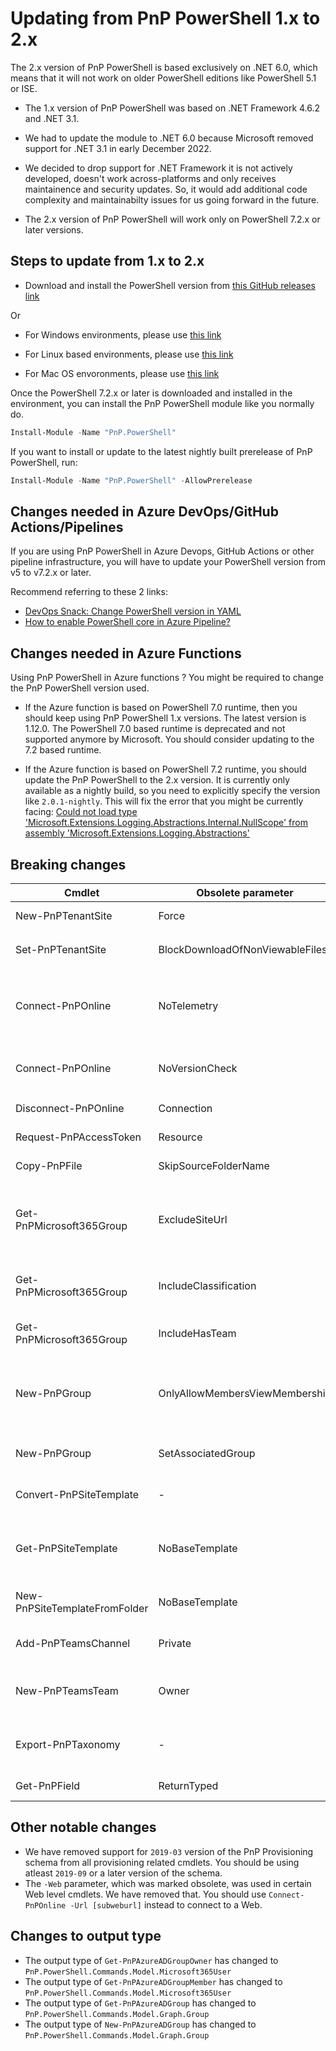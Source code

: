 # Updating from PnP PowerShell 1.x to 2.x

The 2.x version of PnP PowerShell is based exclusively on .NET 6.0, which means that it will not work on older PowerShell editions like PowerShell 5.1 or ISE.

- The 1.x version of PnP PowerShell was based on .NET Framework 4.6.2 and .NET 3.1.

- We had to update the module to .NET 6.0 because Microsoft removed support for .NET 3.1 in early December 2022.

- We decided to drop support for .NET Framework it is not actively developed, doesn't work across-platforms and only receives maintainence and security updates. So, it would add additional code complexity and maintainabilty issues for us going forward in the future.

- The 2.x version of PnP PowerShell will work only on PowerShell 7.2.x or later versions.

## Steps to update from 1.x to 2.x

- Download and install the PowerShell version from [this GitHub releases link](https://aka.ms/powershell-release?tag=lts)

Or

- For Windows environments, please use [this link](https://learn.microsoft.com/en-us/powershell/scripting/install/installing-powershell-on-windows?view=powershell-7.2)

- For Linux based environments, please use [this link](https://learn.microsoft.com/en-us/powershell/scripting/install/installing-powershell-on-linux?view=powershell-7.2)

- For Mac OS envoronments, please use [this link](https://learn.microsoft.com/en-us/powershell/scripting/install/installing-powershell-on-macos?view=powershell-7.2)

Once the PowerShell 7.2.x or later is downloaded and installed in the environment, you can install the PnP PowerShell module like you normally do.

```powershell
Install-Module -Name "PnP.PowerShell"
```

If you want to install or update to the latest nightly built prerelease of PnP PowerShell, run:

```powershell
Install-Module -Name "PnP.PowerShell" -AllowPrerelease
```

## Changes needed in Azure DevOps/GitHub Actions/Pipelines

If you are using PnP PowerShell in Azure Devops, GitHub Actions or other pipeline infrastructure, you will have to update your PowerShell version from v5 to v7.2.x or later.

Recommend referring to these 2 links:

- [DevOps Snack: Change PowerShell version in YAML](https://microsoft-bitools.blogspot.com/2021/02/devops-snack-change-powershell-version.html)
- [How to enable PowerShell core in Azure Pipeline?](https://theautomationcode.com/how-to-enable-powershell-core-in-azure-pipeline/)

## Changes needed in Azure Functions

Using PnP PowerShell in Azure functions ? You might be required to change the PnP PowerShell version used.

- If the Azure function is based on PowerShell 7.0 runtime, then you should keep using PnP PowerShell 1.x versions. The latest version is 1.12.0. The PowerShell 7.0 based runtime is deprecated and not supported anymore by Microsoft. You should consider updating to the 7.2 based runtime.

- If the Azure function is based on PowerShell 7.2 runtime, you should update the PnP PowerShell to the 2.x version. It is currently only available as a nightly build, so you need to explicitly specify the version like `2.0.1-nightly`. This will fix the error that you might be currently facing:  [Could not load type 'Microsoft.Extensions.Logging.Abstractions.Internal.NullScope' from assembly 'Microsoft.Extensions.Logging.Abstractions'](https://github.com/pnp/powershell/issues/2136)

## Breaking changes

| **Cmdlet** | **Obsolete parameter** | **Replacement parameter** | **Comment** |
| ----------- | ---------------------- | -------------------- | --------------------- |
| New-PnPTenantSite | Force | - | The parameter was obsolete and not used. It has been removed. |
| Set-PnPTenantSite | BlockDownloadOfNonViewableFiles | AllowDownloadingNonWebViewableFiles | The parameter was obsolete and hence removed. Use `AllowDownloadingNonWebViewableFiles` |
| Connect-PnPOnline | NoTelemetry | - | The parameter was obsolete and hence removed. Use `$env:PNP_DISABLETELEMETRY` environment variable or `Disable-PnPTelemetry/Enable-PnPTelemetry` cmdlet |
| Connect-PnPOnline | NoVersionCheck | - | The parameter was obsolete and hence removed. Use `$env:PNPPOWERSHELL_UPDATECHECK` environment variable |
| Disconnect-PnPOnline | Connection | - | The parameter was obsolete and hence removed. |
| Request-PnPAccessToken | Resource | Scopes | The parameter was obsolete and hence removed. Use `Scopes` instead |
| Copy-PnPFile | SkipSourceFolderName | - | The parameter was obsolete and has no effect currently nor was it used |
| Get-PnPMicrosoft365Group | ExcludeSiteUrl | IncludeSiteUrl | The parameter was obsolete and hence removed. The site url is now excluded by default. Use `IncludeSiteUrl` instead to include the site url of the underlying SharePoint site. |
| Get-PnPMicrosoft365Group | IncludeClassification | - | The parameter was obsolete and hence removed. The site classification is now included by default. |
| Get-PnPMicrosoft365Group | IncludeHasTeam | - | The parameter was obsolete and hence removed. The `HasTeam` is now included by default. |
| New-PnPGroup | OnlyAllowMembersViewMembership | - | The parameter was obsolete and hence removed. It is now done by default. Use `DisallowMembersViewMembership` to disallow group members viewing membership |
| New-PnPGroup | SetAssociatedGroup | - | The parameter was obsolete and hence removed. Use `Set-PnPGroup` cmdlet instead. |
| Convert-PnPSiteTemplate | - | - | We have removed support for `2019-03` provisioning schema. Use `2019-09` or later versions |
| Get-PnPSiteTemplate | NoBaseTemplate | - | The parameter was obsolete and hence removed. Use of this parameter is generally not required/recommended. It will use the connected web template |
| New-PnPSiteTemplateFromFolder | NoBaseTemplate | - | We have removed support for `2019-03` provisioning schema. Use `2019-09` or later versions |
| Add-PnPTeamsChannel | Private | ChannelType | The parameter was obsolete and hence removed. Use `-ChannelType` instead |
| New-PnPTeamsTeam | Owner | Owners | The parameter was obsolete and hence removed. Use `-Owners` instead which supports setting multiple owner of a Teams team |
| Export-PnPTaxonomy | - | - | The cmdlet does not support export of taxonomy using `UTF-7` encoding. If `UTF-7` is specified, it will switch to `UTF-8` encoding |
| Get-PnPField | ReturnTyped | - | The cmdlet will always return the typed object of the field. |

## Other notable changes

- We have removed support for `2019-03` version of the PnP Provisioning schema from all provisioning related cmdlets. You should be using atleast `2019-09` or a later version of the schema.
- The `-Web` parameter, which was marked obsolete, was used in certain Web level cmdlets. We have removed that. You should use `Connect-PnPOnline -Url [subweburl]` instead to connect to a Web.

## Changes to output type

- The output type of `Get-PnPAzureADGroupOwner` has changed to `PnP.PowerShell.Commands.Model.Microsoft365User`
- The output type of `Get-PnPAzureADGroupMember` has changed to `PnP.PowerShell.Commands.Model.Microsoft365User`
- The output type of `Get-PnPAzureADGroup` has changed to `PnP.PowerShell.Commands.Model.Graph.Group`
- The output type of `New-PnPAzureADGroup` has changed to `PnP.PowerShell.Commands.Model.Graph.Group`
